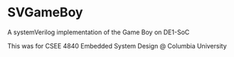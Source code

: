 # SVGameBoy
A systemVerilog implementation of the Game Boy on DE1-SoC

This was for CSEE 4840 Embedded System Design @ Columbia University
